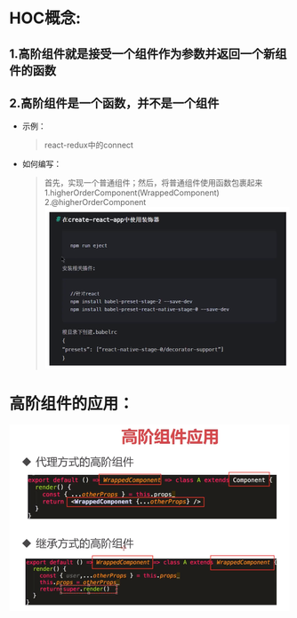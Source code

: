 # HOC概念:
## 1.高阶组件就是接受一个组件作为参数并返回一个新组件的函数
## 2.高阶组件是一个函数，并不是一个组件 
* 示例：
    >react-redux中的connect  
* 如何编写：
    >首先，实现一个普通组件；然后，将普通组件使用函数包裹起来   
    >1.higherOrderComponent(WrappedComponent)  
    >2.@higherOrderComponent  
    >![image](https://github.com/lmmProject/react_02_hoc/blob/master/eject.png)  
# 高阶组件的应用：  
![image](https://github.com/lmmProject/react_02_hoc/blob/master/proxy%26extends.png)